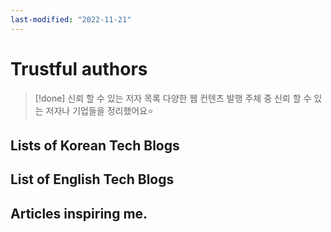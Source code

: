 ```yaml
---
last-modified: "2022-11-21"
---
```

# Trustful authors

> [!done] 신뢰 할 수 있는 저자 목록
> 다양한 웹 컨텐츠 발행 주체 중 신뢰 할 수 있는 저자나 기업들을 정리했어요⭐
## Lists of Korean Tech Blogs
## List of English Tech Blogs
## Articles inspiring me.
